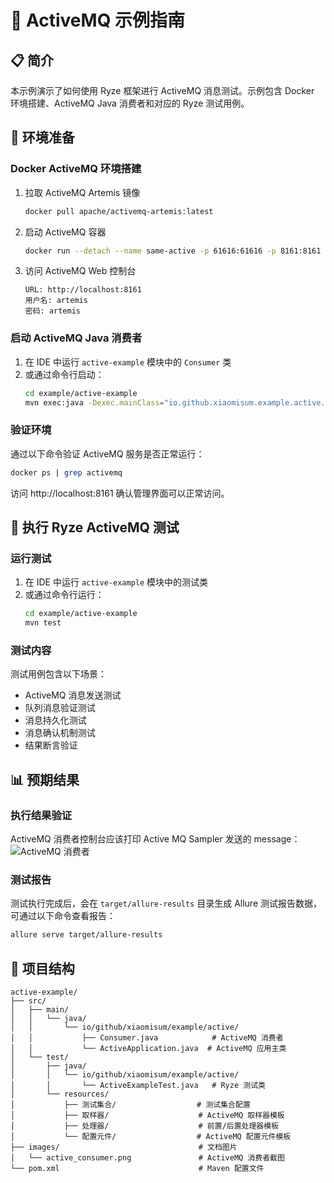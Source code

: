 # 🎯 ActiveMQ 示例指南

## 📋 简介

本示例演示了如何使用 Ryze 框架进行 ActiveMQ 消息测试。示例包含 Docker 环境搭建、ActiveMQ Java 消费者和对应的 Ryze 测试用例。

## 🚀 环境准备

### Docker ActiveMQ 环境搭建

1. 拉取 ActiveMQ Artemis 镜像
   ```bash
   docker pull apache/activemq-artemis:latest
   ```

2. 启动 ActiveMQ 容器
   ```bash
   docker run --detach --name same-active -p 61616:61616 -p 8161:8161 apache/activemq-artemis:latest
   ```

3. 访问 ActiveMQ Web 控制台
   ```
   URL: http://localhost:8161
   用户名: artemis
   密码: artemis
   ```

### 启动 ActiveMQ Java 消费者

1. 在 IDE 中运行 `active-example` 模块中的 `Consumer` 类
2. 或通过命令行启动：
   ```bash
   cd example/active-example
   mvn exec:java -Dexec.mainClass="io.github.xiaomisum.example.active.Consumer"
   ```

### 验证环境

通过以下命令验证 ActiveMQ 服务是否正常运行：

```bash
docker ps | grep activemq
```

访问 http://localhost:8161 确认管理界面可以正常访问。

## 🧪 执行 Ryze ActiveMQ 测试

### 运行测试

1. 在 IDE 中运行 `active-example` 模块中的测试类
2. 或通过命令行运行：
   ```bash
   cd example/active-example
   mvn test
   ```

### 测试内容

测试用例包含以下场景：

- ActiveMQ 消息发送测试
- 队列消息验证测试
- 消息持久化测试
- 消息确认机制测试
- 结果断言验证

## 📊 预期结果

### 执行结果验证

ActiveMQ 消费者控制台应该打印 Active MQ Sampler 发送的 message：
![ActiveMQ 消费者](images/active_consumer.png)

### 测试报告

测试执行完成后，会在 `target/allure-results` 目录生成 Allure 测试报告数据，可通过以下命令查看报告：

```bash
allure serve target/allure-results
```

## 📁 项目结构

```
active-example/
├── src/
│   ├── main/
│   │   └── java/
│   │       └── io/github/xiaomisum/example/active/
│   │           ├── Consumer.java            # ActiveMQ 消费者
│   │           └── ActiveApplication.java  # ActiveMQ 应用主类
│   └── test/
│       ├── java/
│       │   └── io/github/xiaomisum/example/active/
│       │       └── ActiveExampleTest.java   # Ryze 测试类
│       └── resources/
│           ├── 测试集合/                  # 测试集合配置
│           ├── 取样器/                    # ActiveMQ 取样器模板
│           ├── 处理器/                    # 前置/后置处理器模板
│           └── 配置元件/                  # ActiveMQ 配置元件模板
├── images/                               # 文档图片
│   └── active_consumer.png               # ActiveMQ 消费者截图
└── pom.xml                               # Maven 配置文件
```
